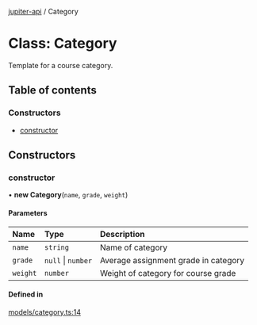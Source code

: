 [jupiter-api](../README.md) / Category

# Class: Category

Template for a course category.

## Table of contents

### Constructors

- [constructor](Category.md#constructor)

## Constructors

### constructor

• **new Category**(`name`, `grade`, `weight`)

#### Parameters

| Name | Type | Description |
| :------ | :------ | :------ |
| `name` | `string` | Name of category |
| `grade` | ``null`` \| `number` | Average assignment grade in category |
| `weight` | `number` | Weight of category for course grade |

#### Defined in

[models/category.ts:14](https://github.com/Wolfiej-k/jupiter-api/blob/9d6b8f8/lib/models/category.ts#L14)
